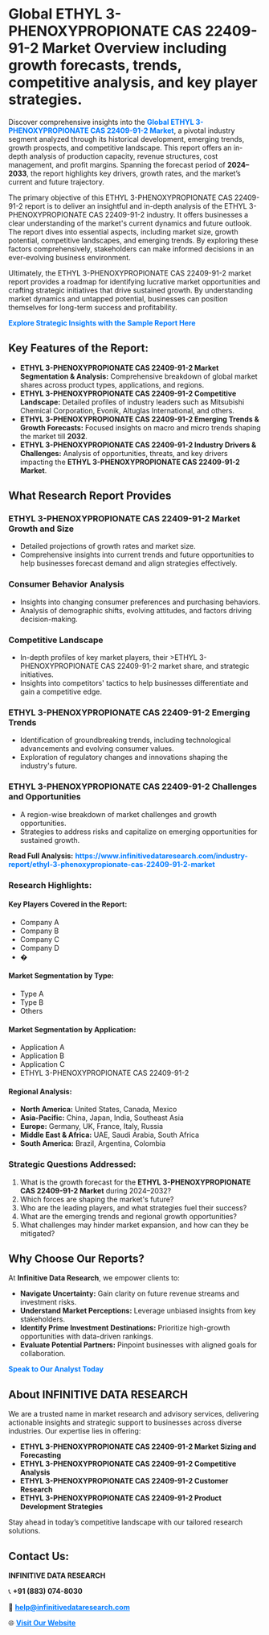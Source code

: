 <h1>Global ETHYL 3-PHENOXYPROPIONATE CAS 22409-91-2 Market Overview including growth forecasts, trends, competitive analysis, and key player strategies.</h1>
<p>
Discover comprehensive insights into the 
<a href="https://www.infinitivedataresearch.com/industry-report/ethyl-3-phenoxypropionate-cas-22409-91-2-market" rel="dofollow" style="color: #007BFF; text-decoration: none;"><strong>Global ETHYL 3-PHENOXYPROPIONATE CAS 22409-91-2 Market</strong></a>, a pivotal industry segment analyzed through its historical development, emerging trends, growth prospects, and competitive landscape. This report offers an in-depth analysis of production capacity, revenue structures, cost management, and profit margins. Spanning the forecast period of <strong>2024–2033</strong>, the report highlights key drivers, growth rates, and the market’s current and future trajectory.
</p>
<p>
The primary objective of this ETHYL 3-PHENOXYPROPIONATE CAS 22409-91-2 report is to deliver an insightful and in-depth analysis of the ETHYL 3-PHENOXYPROPIONATE CAS 22409-91-2 industry. It offers businesses a clear understanding of the market's current dynamics and future outlook. The report dives into essential aspects, including market size, growth potential, competitive landscapes, and emerging trends. By exploring these factors comprehensively, stakeholders can make informed decisions in an ever-evolving business environment.
</p>
<p>
Ultimately, the ETHYL 3-PHENOXYPROPIONATE CAS 22409-91-2 market report provides a roadmap for identifying lucrative market opportunities and crafting strategic initiatives that drive sustained growth. By understanding market dynamics and untapped potential, businesses can position themselves for long-term success and profitability.
</p>
<p>
<a href="https://www.infinitivedataresearch.com/request-sample/reportId=102560" style="color: #007BFF; text-decoration: none;"><strong>Explore Strategic Insights with the Sample Report Here</strong></a>
</p>

<h2>Key Features of the Report:</h2>
<ul>
<li><strong>ETHYL 3-PHENOXYPROPIONATE CAS 22409-91-2 Market Segmentation & Analysis:</strong> Comprehensive breakdown of global market shares across product types, applications, and regions.</li>
<li><strong>ETHYL 3-PHENOXYPROPIONATE CAS 22409-91-2 Competitive Landscape:</strong> Detailed profiles of industry leaders such as Mitsubishi Chemical Corporation, Evonik, Altuglas International, and others.</li>
<li><strong>ETHYL 3-PHENOXYPROPIONATE CAS 22409-91-2 Emerging Trends & Growth Forecasts:</strong> Focused insights on macro and micro trends shaping the market till <strong>2032</strong>.</li>
<li><strong>ETHYL 3-PHENOXYPROPIONATE CAS 22409-91-2 Industry Drivers & Challenges:</strong> Analysis of opportunities, threats, and key drivers impacting the <strong>ETHYL 3-PHENOXYPROPIONATE CAS 22409-91-2 Market</strong>.</li>
</ul>

<h2>What Research Report Provides</h2>
<h3>ETHYL 3-PHENOXYPROPIONATE CAS 22409-91-2 Market Growth and Size</h3>
<ul>
<li>Detailed projections of growth rates and market size.</li>
<li>Comprehensive insights into current trends and future opportunities to help businesses forecast demand and align strategies effectively.</li>
</ul>

<h3>Consumer Behavior Analysis</h3>
<ul>
<li>Insights into changing consumer preferences and purchasing behaviors.</li>
<li>Analysis of demographic shifts, evolving attitudes, and factors driving decision-making.</li>
</ul>

<h3>Competitive Landscape</h3>
<ul>
<li>In-depth profiles of key market players, their >ETHYL 3-PHENOXYPROPIONATE CAS 22409-91-2 market share, and strategic initiatives.</li>
<li>Insights into competitors' tactics to help businesses differentiate and gain a competitive edge.</li>
</ul>

<h3>ETHYL 3-PHENOXYPROPIONATE CAS 22409-91-2 Emerging Trends</h3>
<ul>
<li>Identification of groundbreaking trends, including technological advancements and evolving consumer values.</li>
<li>Exploration of regulatory changes and innovations shaping the industry's future.</li>
</ul>

<h3>ETHYL 3-PHENOXYPROPIONATE CAS 22409-91-2 Challenges and Opportunities</h3>
<ul>
<li>A region-wise breakdown of market challenges and growth opportunities.</li>
<li>Strategies to address risks and capitalize on emerging opportunities for sustained growth.</li>
</ul>
<p><strong>Read Full Analysis:</strong> <a href="https://www.infinitivedataresearch.com/industry-report/ethyl-3-phenoxypropionate-cas-22409-91-2-market" rel="dofollow" style="color: #007BFF; text-decoration: none;"><strong>https://www.infinitivedataresearch.com/industry-report/ethyl-3-phenoxypropionate-cas-22409-91-2-market</strong></a></p>
<h3>Research Highlights:</h3>
<h4>Key Players Covered in the Report:</h4>
<ul><li>Company A</li><li>Company B</li><li>Company C</li><li>Company D</li><li>�</li></ul>
<h4>Market Segmentation by Type:</h4>
<ul><li>Type A</li><li>Type B</li><li>Others</li></ul>
<h4>Market Segmentation by Application:</h4>
<ul><li>Application A</li><li>Application B</li><li>Application C</li><li>ETHYL 3-PHENOXYPROPIONATE CAS 22409-91-2</li></ul>

<h4>Regional Analysis:</h4>
<ul>
<li><strong>North America:</strong> United States, Canada, Mexico</li>
<li><strong>Asia-Pacific:</strong> China, Japan, India, Southeast Asia</li>
<li><strong>Europe:</strong> Germany, UK, France, Italy, Russia</li>
<li><strong>Middle East & Africa:</strong> UAE, Saudi Arabia, South Africa</li>
<li><strong>South America:</strong> Brazil, Argentina, Colombia</li>
</ul>

<h3>Strategic Questions Addressed:</h3>
<ol>
<li>What is the growth forecast for the <strong>ETHYL 3-PHENOXYPROPIONATE CAS 22409-91-2 Market</strong> during 2024–2032?</li>
<li>Which forces are shaping the market's future?</li>
<li>Who are the leading players, and what strategies fuel their success?</li>
<li>What are the emerging trends and regional growth opportunities?</li>
<li>What challenges may hinder market expansion, and how can they be mitigated?</li>
</ol>

<h2>Why Choose Our Reports?</h2>
<p>At <strong>Infinitive Data Research</strong>, we empower clients to:</p>
<ul>
<li><strong>Navigate Uncertainty:</strong> Gain clarity on future revenue streams and investment risks.</li>
<li><strong>Understand Market Perceptions:</strong> Leverage unbiased insights from key stakeholders.</li>
<li><strong>Identify Prime Investment Destinations:</strong> Prioritize high-growth opportunities with data-driven rankings.</li>
<li><strong>Evaluate Potential Partners:</strong> Pinpoint businesses with aligned goals for collaboration.</li>
</ul>
<p><a href="https://www.infinitivedataresearch.com/industry-report/ethyl-3-phenoxypropionate-cas-22409-91-2-market" rel="dofollow" style="color: #007BFF; text-decoration: none;"><strong>Speak to Our Analyst Today</strong></a></p>

<h2>About INFINITIVE DATA RESEARCH</h2>
<p>We are a trusted name in market research and advisory services, delivering actionable insights and strategic support to businesses across diverse industries. Our expertise lies in offering:</p>
<ul>
<li><strong>ETHYL 3-PHENOXYPROPIONATE CAS 22409-91-2 Market Sizing and Forecasting</strong></li>
<li><strong>ETHYL 3-PHENOXYPROPIONATE CAS 22409-91-2 Competitive Analysis</strong></li>
<li><strong>ETHYL 3-PHENOXYPROPIONATE CAS 22409-91-2 Customer Research</strong></li>
<li><strong>ETHYL 3-PHENOXYPROPIONATE CAS 22409-91-2 Product Development Strategies</strong></li>
</ul>
<p>Stay ahead in today’s competitive landscape with our tailored research solutions.</p>

<h2>Contact Us:</h2>
<p><strong>INFINITIVE DATA RESEARCH</strong></p>
<p>📞 <strong>+91 (883) 074-8030</strong></p>
<p>📧 <strong><a href="mailto:help@infinitivedataresearch.com" style="color: #007BFF;">help@infinitivedataresearch.com</a></strong></p>
<p>🌐 <strong><a href="https://www.infinitivedataresearch.com" rel="dofollow" style="color: #007BFF;">Visit Our Website</a></strong></p>